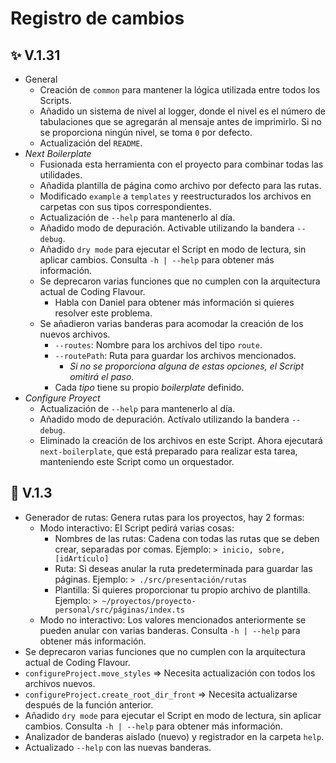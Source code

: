 # Registro de cambios

## ✨ V.1.31

- General
  - Creación de `common` para mantener la lógica utilizada entre todos los Scripts.
  - Añadido un sistema de nivel al logger, donde el nivel es el número de tabulaciones que se agregarán al mensaje antes de imprimirlo. Si no se proporciona ningún nivel, se toma `0` por defecto.
  - Actualización del `README`.
- *Next Boilerplate*
  - Fusionada esta herramienta con el proyecto para combinar todas las utilidades.
  - Añadida plantilla de página como archivo por defecto para las rutas.
  - Modificado `example` a `templates` y reestructurados los archivos en carpetas con sus tipos correspondientes.
  - Actualización de `--help` para mantenerlo al día.
  - Añadido modo de depuración. Activable utilizando la bandera `--debug`.
  - Añadido `dry mode` para ejecutar el Script en modo de lectura, sin aplicar cambios. Consulta `-h | --help` para obtener más información.
  - Se deprecaron varias funciones que no cumplen con la arquitectura actual de Coding Flavour.
    - Habla con Daniel para obtener más información si quieres resolver este problema.
  - Se añadieron varias banderas para acomodar la creación de los nuevos archivos.
    - `--routes`: Nombre para los archivos del tipo `route`.
    - `--routePath`: Ruta para guardar los archivos mencionados.
      - _Si no se proporciona alguna de estas opciones, el Script omitirá el paso._
    - Cada _tipo_ tiene su propio _boilerplate_ definido.
- *Configure Proyect*
  - Actualización de `--help` para mantenerlo al día.
  - Añadido modo de depuración. Actívalo utilizando la bandera `--debug`.
  - Eliminado la creación de los archivos en este Script. Ahora ejecutará `next-boilerplate`, que está preparado para realizar esta tarea, manteniendo este Script como un orquestador.

## 🚀 V.1.3

- Generador de rutas: Genera rutas para los proyectos, hay 2 formas:
	- Modo interactivo: El Script pedirá varias cosas:
		- Nombres de las rutas: Cadena con todas las rutas que se deben crear, separadas por comas. Ejemplo: `> inicio, sobre, [idArtículo]`
		- Ruta: Si deseas anular la ruta predeterminada para guardar las páginas. Ejemplo: `> ./src/presentación/rutas`
		- Plantilla: Si quieres proporcionar tu propio archivo de plantilla. Ejemplo: `> ~/proyectos/proyecto-personal/src/páginas/index.ts`
	- Modo no interactivo: Los valores mencionados anteriormente se pueden anular con varias banderas. Consulta `-h | --help` para obtener más información.
- Se deprecaron varias funciones que no cumplen con la arquitectura actual de Coding Flavour.
- `configureProject.move_styles` => Necesita actualización con todos los archivos nuevos.
- `configureProject.create_root_dir_front` => Necesita actualizarse después de la función anterior.
- Añadido `dry mode` para ejecutar el Script en modo de lectura, sin aplicar cambios. Consulta `-h | --help` para obtener más información.
- Analizador de banderas aislado (nuevo) y registrador en la carpeta `help`.
- Actualizado `--help` con las nuevas banderas.
